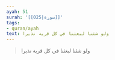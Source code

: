 ```yaml
---
ayah: 51
surah: '[[025|سورة]]'
tags:
- quran/ayah
text: ولو شئنا لبعثنا في كل قرية نذيرا
---
```

> ولو شئنا لبعثنا في كل قرية نذيرا

